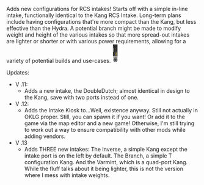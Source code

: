 Adds new configurations for RCS intakes! Starts off with a simple in-line intake, functionally identical to the Kang RCS Intake.
Long-term plans include having configurations that're more compact than the Kang, but less effective than the Hydra.
A potential branch might be made to modify weight and height of the various intakes so that more spread-out intakes are lighter or shorter or with various power requirements, allowing for a variety of potential builds and use-cases.
![The Intake in Question](NewIntakes/images/ItmRCSDistro03.png)

Updates:
 - V .11:
    - Adds a new intake, the DoubleDutch; almost identical in design to the Kang, save with two ports instead of one.
 - V .12:
    - Adds the Intake Kiosk to...Well, existence anyway. Still not actually in OKLG proper. Still, you can spawn it if you want! Or add it to the game via the map editor and a new game! Otherwise, I'm still trying to work out a way to ensure compatibility with other mods while adding vendors.
 - V .13
    - Adds THREE new intakes: The Inverse, a simple Kang except the intake port is on the left by default. The Branch, a simple T configuration Kang. And the Varmint, which is a quad-port Kang. While the fluff talks about it being lighter, this is not the version where I mess with intake weights.
